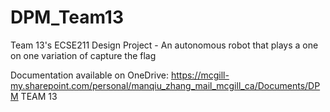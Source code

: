 # DPM_Team13
Team 13's ECSE211 Design Project - An autonomous robot that plays a one on one variation of capture the flag

Documentation available on OneDrive: https://mcgill-my.sharepoint.com/personal/manqiu_zhang_mail_mcgill_ca/Documents/DPM TEAM 13
